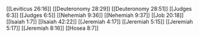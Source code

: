 [[Leviticus 26:16]]
[[Deuteronomy 28:29]]
[[Deuteronomy 28:51]]
[[Judges 6:3]]
[[Judges 6:5]]
[[Nehemiah 9:36]]
[[Nehemiah 9:37]]
[[Job 20:18]]
[[Isaiah 1:7]]
[[Isaiah 42:22]]
[[Jeremiah 4:17]]
[[Jeremiah 5:15]]
[[Jeremiah 5:17]]
[[Jeremiah 8:16]]
[[Hosea 8:7]]
